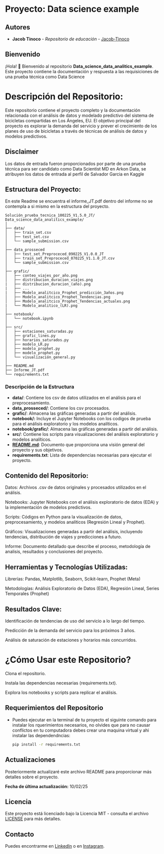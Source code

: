 # Proyecto: Data science example

## Autores

- **Jacob Tinoco** - *Repositorio de educación* - [Jacob-Tinoco](https://github.com/Jacob-Tinoco)

## Bienvenido
¡Hola! 👋 Bienvenido al repositorio **Data_science_data_analitics_example**. Este proyecto contiene la documentación y respuesta a las requisiciones de una prueba técnica como Data Science

# Descripción del Repositorio:

Este repositorio contiene el proyecto completo y la documentación relacionada con el análisis de datos y modelado predictivo del sistema de bicicletas compartidas en Los Ángeles, EU. El objetivo principal del proyecto es explorar la demanda del servicio y prever el crecimiento de los planes de uso de bicicletas a través de técnicas de análisis de datos y modelos predictivos.

## Disclaimer
Los datos de entrada fueron proporcionados por parte de una prueba técnica para ser candidato como Data Scientist MD en Arkon Data, se atribuyen los datos de entrada al perfil de Salvador Garcia en Kaggle
  
## Estructura del Proyecto:
En este Readme se encuentra el informe_JT.pdf dentro del informe no se contempla a si mismo en la estructura del proyecto. 

```
Solución_prueba_tecnica_100225_V1.5.0_JT/
Data_science_data_analitics_example/
│
├── data/
│   ├── train_set.csv
│   ├── test_set.csv
│   └── sample_submission.csv
│
├── data_prosseced
│   ├── test_set_Preproceced_090225_V1.0.0_JT
│   ├── train_set_Preproceced_070225_V1.1.0_JT.csv
│   └── sample_submission.csv
│   
├── grafic/
│   ├── conteo_viajes_por_año.png
│   ├── distribucion_duracion_viajes.png
|   ├── distribucion_duracion_(año).png
|   ├── ...
|   ├── Modelo_analitcico_Prophet_predicción_3años.png
│   ├── Modelo_analitcico_Prophet_Tendencias.png
│   ├── Modelo_analitcico_Prophet_Tendencias_actuales.png
|   └── Modelo_analitico_(LR).png
│
├── notebook/  
│   └── notebook.ipynb
│
├── src/
│   ├── estaciones_saturadas.py
│   ├── grafic_lines.py
│   ├── horarios_saturados.py
│   ├── modelo_LR.py
│   ├── modelo_prophet.py
│   ├── modelo_prophet.py
│   └── visualización_general.py
│
├── README.md
├── Informe_JT.pdf
└── requirements.txt

```

### Descripción de la Estructura

- **data/**: Contiene los csv de datos utilizados en el análisis para el preprocesamiento.
- **data_prosseced/**: Contiene los csv procesados.
- **grafic/**: Almacena las gráficas generadas a partir del análisis.
- **notebook/:** Incluye el Jupyter Notebooks con los codigos de prueba para el análisis exploratorio y los modelos analíticos.
- **notebook/grafic/**: Almacena las gráficas generadas a partir del análisis.
- **src/**: Contiene los scripts para visualizaciones del análisis exploratorio y modelos analíticos.
- [**README.md**](http://readme.md/): Documento que proporciona una visión general del proyecto y sus objetivos.
- **requirements.txt**: Lista de dependencias necesarias para ejecutar el proyecto.

## Contenido del Repositorio:
Datos: Archivos .csv de datos originales y procesados utilizados en el análisis.

Notebooks: Jupyter Notebooks con el análisis exploratorio de datos (EDA) y la implementación de modelos predictivos.

Scripts: Códigos en Python para la visualización de datos, preprocesamiento, y modelos analíticos (Regresión Lineal y Prophet).

Gráficos: Visualizaciones generadas a partir del análisis, incluyendo tendencias, distribución de viajes y predicciones a futuro.

Informe: Documento detallado que describe el proceso, metodología de analisis, resultados y conclusiones del proyecto.

## Herramientas y Tecnologías Utilizadas:

Librerías: Pandas, Matplotlib, Seaborn, Scikit-learn, Prophet (Meta)

Metodologías: Análisis Exploratorio de Datos (EDA), Regresión Lineal, Series Temporales (Prophet)

## Resultados Clave:
Identificación de tendencias de uso del servicio a lo largo del tiempo.

Predicción de la demanda del servicio para los próximos 3 años.

Análisis de saturación de estaciones y horarios más concurridos.

# ¿Cómo Usar este Repositorio?
Clona el repositorio.

Instala las dependencias necesarias (requirements.txt).

Explora los notebooks y scripts para replicar el análisis.

## Requerimientos del Repositorio
 - Puedes ejecutar en la terminal de tu proyecto el siguinte comando para instalar los rquerimientos necesarios, no olvides que para no
  causar conflictos en tu computadora debes crear una maquina virtual y ahi instalar las dependendncias:
  
    ```bash
    pip install -r requirements.txt
     ```
## Actualizaciones
Posteriormente actualizaré este archivo README para proporcionar más detalles sobre el proyecto.

**Fecha de última actualización:** 10/02/25

## Licencia
Este proyecto está licenciado bajo la Licencia MIT - consulta el archivo [LICENSE](LICENSE) para más detalles.

## Contacto
Puedes encontrarme en [LinkedIn](https://www.linkedin.com/in/jacob-t-329675258/) o en [Instagram](https://www.instagram.com/jknc.0/).
